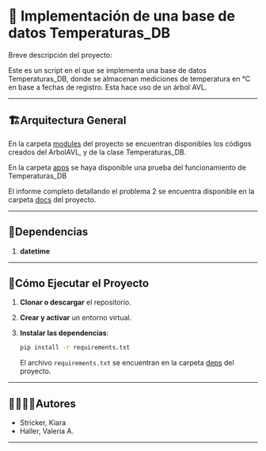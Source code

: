 # 🐍 Implementación de una base de datos Temperaturas_DB 

Breve descripción del proyecto:

Este es un script en el que se implementa una base de datos Temperaturas_DB, donde se almacenan mediciones de temperatura en °C en base a fechas de registro. Esta hace uso de un árbol AVL. 

---
## 🏗Arquitectura General

En la carpeta [modules](./modules) del proyecto se encuentran disponibles los códigos creados del ArbolAVL, y de la clase Temperaturas_DB.

En la carpeta [apps](./apps) se haya disponible una prueba del funcionamiento de Temperaturas_DB

El informe completo detallando el problema 2 se encuentra disponible en la carpeta [docs](./docs) del proyecto.

---
## 📑Dependencias

1. **datetime**

---
## 🚀Cómo Ejecutar el Proyecto
1. **Clonar o descargar** el repositorio.

2. **Crear y activar** un entorno virtual.

3. **Instalar las dependencias**:
   ```bash
   pip install -r requirements.txt
   ```
   El archivo `requirements.txt` se encuentran en la carpeta [deps](./deps) del proyecto.

---
## 🙎‍♀️🙎‍♂️Autores

- Stricker, Kiara
- Haller, Valeria A.

---